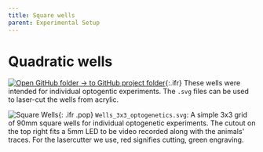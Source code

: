 ```yaml
---
title: Square wells
parent: Experimental Setup
---
```


# Quadratic wells

[![Open GitHub folder]({{"/assets/img/GitHub-Mark-32px.png"|relative_url}}) → to GitHub project folder](https://github.com/reiserlab/Component-Design/tree/main/Experimental-Setup/Square_wells_90mm){:.ifr}
These wells were intended for individual optogentic experiments. The `.svg` files can be used to laser-cut the wells from acrylic.

![Square Wells]({{"/assets/img/Experimental-Setup/Square_wells_90mm/Wells_3x3_optogenetics.png"|relative_url}}){: .ifr .pop}
`Wells_3x3_optogenetics.svg`: A simple 3x3 grid of 90mm square wells for individual optogenetic experiments. The cutout on the top right fits a 5mm LED to be video recorded along with the animals' traces. For the lasercutter we use, red signifies cutting, green engraving.
